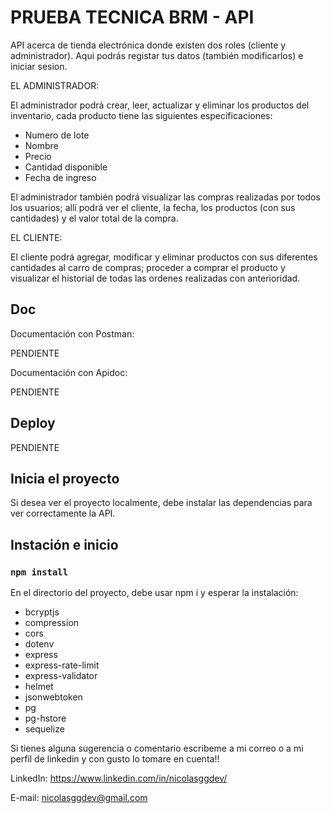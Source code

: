 # PRUEBA TECNICA BRM - API

API acerca de tienda electrónica donde existen dos roles (cliente y administrador). Aqui podrás registar tus datos (también modificarlos) e iniciar sesion.

EL ADMINISTRADOR:

El administrador podrá crear, leer, actualizar y eliminar los productos del inventario, cada producto tiene las siguientes especificaciones:

<ul>
  <li>Numero de lote</li>
  <li>Nombre</li>
  <li>Precio</li>
  <li>Cantidad disponible</li>
  <li>Fecha de ingreso</li>
</ul>

El administrador también podrá visualizar las compras realizadas por todos los usuarios; allí podrá ver el cliente, la fecha, los productos (con sus cantidades) y el valor total de la compra.

EL CLIENTE:

El cliente podrá agregar, modificar y eliminar productos con sus diferentes cantidades al carro de compras; proceder a comprar el producto y visualizar el historial de todas las ordenes realizadas con anterioridad.

## Doc

Documentación con Postman:

PENDIENTE

Documentación con Apidoc:

PENDIENTE

## Deploy

PENDIENTE

## Inicia el proyecto

Si desea ver el proyecto localmente, debe instalar las dependencias para ver correctamente la API.

## Instación e inicio

### `npm install`

En el directorio del proyecto, debe usar npm i y esperar la instalación:

<ul>
  <li>bcryptjs</li>
  <li>compression</li>
  <li>cors</li>
  <li>dotenv</li>
  <li>express</li>
  <li>express-rate-limit</li>
  <li>express-validator</li>
  <li>helmet</li>
  <li>jsonwebtoken</li>
  <li>pg</li>
  <li>pg-hstore</li>
  <li>sequelize</li>
</ul>

Si tienes alguna sugerencia o comentario escribeme a mi correo o a mi perfil de linkedin y con gusto lo tomare en cuenta!!

LinkedIn: https://www.linkedin.com/in/nicolasggdev/

E-mail: nicolasggdev@gmail.com
